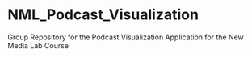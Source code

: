 # NML_Podcast_Visualization
Group Repository for the Podcast Visualization Application for the New Media Lab Course
